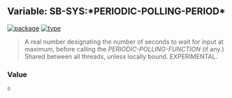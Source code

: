 ## Variable: SB-SYS:\*PERIODIC-POLLING-PERIOD\*
[![package](https://img.shields.io/badge/Package-SB--SYS-5f9ea0.svg?style=social&colorA=999999)](../) [![type](https://img.shields.io/badge/Type-Variable-5f9ea0.svg?style=social&colorA=999999)](../#variable) 

> A real number designating the number of seconds to wait for input
> at maximum, before calling the *PERIODIC-POLLING-FUNCTION* (if any.)
> Shared between all threads, unless locally bound. EXPERIMENTAL.

### Value
```cl
0
```
